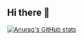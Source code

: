 ## Hi there 👋

[![Anurag's GitHub stats](https://github-readme-stats.vercel.app/api?username=zhivko-kocev)](https://github.com/anuraghazra/github-readme-stats)
